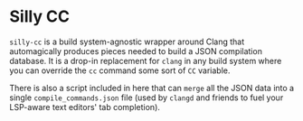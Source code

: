 # Silly CC
`silly-cc` is a build system-agnostic wrapper around Clang that automagically
produces pieces needed to build a JSON compilation database.  It is a drop-in
replacement for `clang` in any build system where you can override the `cc`
command some sort of `CC` variable.

There is also a script included in here that can `merge` all the JSON data into
a single `compile_commands.json` file (used by `clangd` and friends to fuel your
LSP-aware text editors' tab completion).
